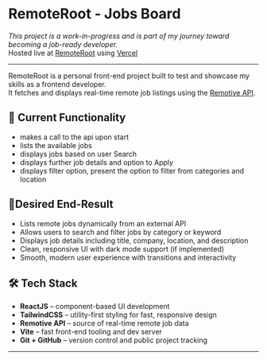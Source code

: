 # RemoteRoot - Jobs Board
_This project is a work-in-progress and is part of my journey toward becoming a job-ready developer._
<br>
Hosted live at [RemoteRoot](https://remote-root.vercel.app/) using [Vercel](https://vercel.com)
<hr />

RemoteRoot is a personal front-end project built to test and showcase my skills as a frontend developer.  
It fetches and displays real-time remote job listings using the [Remotive API](https://remotive.io/api).

## 📱 Current Functionality
- makes a call to the api upon start
- lists the available jobs
- displays jobs based on user Search
- displays further job details and option to Apply
- displays filter option, present the option to filter from categories and location 
  
## 🚀Desired End-Result
- Lists remote jobs dynamically from an external API
- Allows users to search and filter jobs by category or keyword
- Displays job details including title, company, location, and description
- Clean, responsive UI with dark mode support (if implemented)
- Smooth, modern user experience with transitions and interactivity

## 🛠 Tech Stack
- **ReactJS** – component-based UI development  
- **TailwindCSS** – utility-first styling for fast, responsive design  
- **Remotive API** – source of real-time remote job data  
- **Vite** – fast front-end tooling and dev server  
- **Git + GitHub** – version control and public project tracking

---


